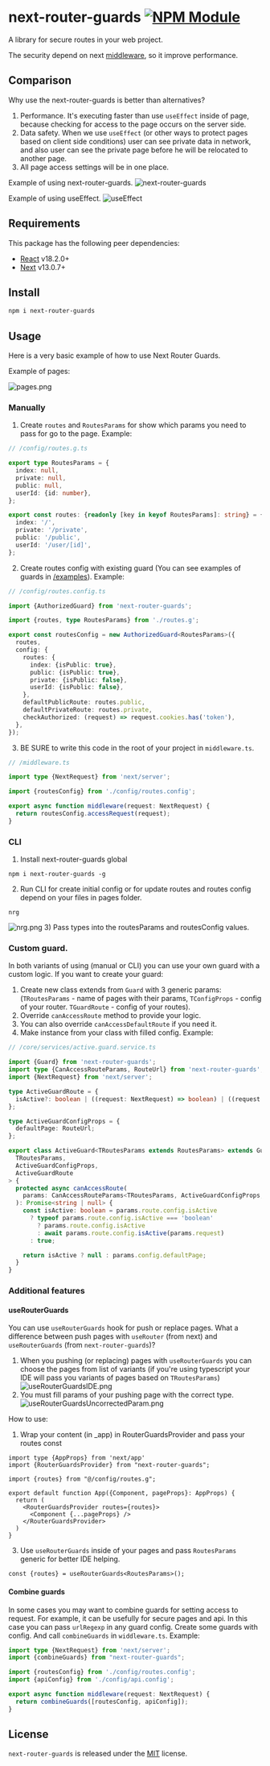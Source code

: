 # next-router-guards [![NPM Module](https://img.shields.io/npm/v/form-data.svg)](https://www.npmjs.com/package/next-router-guards)

A library for secure routes in your web project.

The security depend on next [middleware](https://nextjs.org/docs/advanced-features/middleware), so it improve performance.

## Comparison
Why use the next-router-guards is better than alternatives?
1) Performance. It's executing faster than use `useEffect` inside of page, because checking for access to the page occurs on the server side.
2) Data safety. When we use `useEffect` (or other ways to protect pages based on client side conditions) user can see private data in network, and also user can see the private page before he will be relocated to another page.
3) All page access settings will be in one place.

Example of using next-router-guards.
![next-router-guards](./documentation/next-router-guards.gif)

Example of using useEffect.
![useEffect](./documentation/useEffect.gif)

## Requirements
This package has the following peer dependencies:

- [React](https://reactjs.org/) v18.2.0+
- [Next](https://nextjs.org/) v13.0.7+

## Install
```bash
npm i next-router-guards
```

## Usage
Here is a very basic example of how to use Next Router Guards.

Example of pages:

![pages.png](documentation/pages.png)

### Manually
1) Create `routes` and `RoutesParams` for show which params you need to pass for go to the page.
Example:
```ts
// /config/routes.g.ts

export type RoutesParams = {
  index: null,
  private: null,
  public: null,
  userId: {id: number},
};

export const routes: {readonly [key in keyof RoutesParams]: string} = {
  index: '/',
  private: '/private',
  public: '/public',
  userId: '/user/[id]',
};
```
2) Create routes config with existing guard (You can see examples of guards in [/examples](https://github.com/makskiyko/next-router-guards/tree/master/exmaples)).
Example:
```ts
// /config/routes.config.ts

import {AuthorizedGuard} from 'next-router-guards';

import {routes, type RoutesParams} from './routes.g';

export const routesConfig = new AuthorizedGuard<RoutesParams>({
  routes,
  config: {
    routes: {
      index: {isPublic: true},
      public: {isPublic: true},
      private: {isPublic: false},
      userId: {isPublic: false},
    },
    defaultPublicRoute: routes.public,
    defaultPrivateRoute: routes.private,
    checkAuthorized: (request) => request.cookies.has('token'),
  },
});
```
3) BE SURE to write this code in the root of your project in `middleware.ts`.
```ts
// /middleware.ts

import type {NextRequest} from 'next/server';

import {routesConfig} from './config/routes.config';

export async function middleware(request: NextRequest) {
  return routesConfig.accessRequest(request);
}
```

### CLI
1) Install next-router-guards global
```shell
npm i next-router-guards -g
```
2) Run CLI for create initial config or for update routes and routes config depend on your files in pages folder.
```shell
nrg
```
![nrg.png](documentation/nrg.png)
3) Pass types into the routesParams and routesConfig values.

### Custom guard.
In both variants of using (manual or CLI) you can use your own guard with a custom logic.
If you want to create your guard:
1. Create new class extends from `Guard` with 3 generic params: (`TRoutesParams` - name of pages with their params, `TConfigProps` - config of your router. `TGuardRoute` - config of your routes).
2. Override `canAccessRoute` method to provide your logic.
3. You can also override `canAccessDefaultRoute` if you need it.
4. Make instance from your class with filled config.
Example:
```ts
// /core/services/active.guard.service.ts

import {Guard} from 'next-router-guards';
import type {CanAccessRouteParams, RouteUrl} from 'next-router-guards';
import {NextRequest} from 'next/server';

type ActiveGuardRoute = {
  isActive?: boolean | ((request: NextRequest) => boolean) | ((request: NextRequest) => Promise<boolean>);
};

type ActiveGuardConfigProps = {
  defaultPage: RouteUrl;
};

export class ActiveGuard<TRoutesParams extends RoutesParams> extends Guard<
  TRoutesParams,
  ActiveGuardConfigProps,
  ActiveGuardRoute
> {
  protected async canAccessRoute(
    params: CanAccessRouteParams<TRoutesParams, ActiveGuardConfigProps, ActiveGuardRoute>,
  ): Promise<string | null> {
    const isActive: boolean = params.route.config.isActive
      ? typeof params.route.config.isActive === 'boolean'
        ? params.route.config.isActive
        : await params.route.config.isActive(params.request)
      : true;

    return isActive ? null : params.config.defaultPage;
  }
}
```

### Additional features

#### useRouterGuards
You can use `useRouterGuards` hook for push or replace pages. What a difference between push pages with `useRouter` (from next) and `useRouterGuards` (from `next-router-guards`)?
1) When you pushing (or replacing) pages with `useRouterGuards` you can choose the pages from list of variants (if you're using typescript your IDE will pass you variants of pages based on `TRoutesParams`)
![useRouterGuardsIDE.png](documentation/useRouterGuardsIDE.png)
2) You must fill params of your pushing page with the correct type.
![useRouterGuardsUncorrectedParam.png](documentation/useRouterGuardsUncorrectedParam.png)

How to use:
1) Wrap your content (in _app) in RouterGuardsProvider and pass your routes const
```tsx
import type {AppProps} from 'next/app'
import {RouterGuardsProvider} from "next-router-guards";

import {routes} from "@/config/routes.g";

export default function App({Component, pageProps}: AppProps) {
  return (
    <RouterGuardsProvider routes={routes}>
      <Component {...pageProps} />
    </RouterGuardsProvider>
  )
}
```
3. Use `useRouterGuards` inside of your pages and pass `RoutesParams` generic for better IDE helping.
```tsx
const {routes} = useRouterGuards<RoutesParams>();
```

#### Combine guards
In some cases you may want to combine guards for setting access to request. For example, it can be usefully for secure pages and api.
In this case you can pass `urlRegexp` in any guard config. Create some guards with config. And call `combineGuards` in `widdleware.ts`.
Example:
```ts
import type {NextRequest} from 'next/server';
import {combineGuards} from "next-router-guards";

import {routesConfig} from './config/routes.config';
import {apiConfig} from './config/api.config';

export async function middleware(request: NextRequest) {
  return combineGuards([routesConfig, apiConfig]);
}
```

## License
`next-router-guards` is released under the [MIT](License) license.
